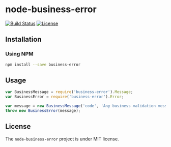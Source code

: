 # node-business-error
[![Build Status](https://travis-ci.org/thiagogarbazza/node-business-error.svg?branch=0.0.2)](https://travis-ci.org/thiagogarbazza/node-business-error)
[![License](http://img.shields.io/:license-mit-blue.svg)](https://github.com/thiagogarbazza/node-business-error/)

## Installation

### Using NPM

```sh
npm install --save business-error
```

## Usage

```js
var BusinessMessage = require('business-error').Message;
var BusinessError = require('business-error').Error;

var message = new BusinessMessage('code', 'Any business validation message');
throw new BusinessError(message);
```

## License

The `node-business-error` project is under MIT license.
